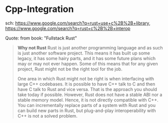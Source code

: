 # Cpp-Integration
sch: https://www.google.com/search?q=rust+use+c%2B%2B+library,
https://www.google.com/search?q=rust+c%2B%2B+interop

Quote: from book: "Fullstack Rust"
>**Why not Rust**
>Rust is just another programming language and as such is just another software project. This means it has built up some legacy, it has some hairy parts, and it has some future plans which may or may not ever happen. Some of this means that for any given project, Rust might not be the right tool for the job.
>
>One area in which Rust might not be right is when interfacing with large C++ codebases. It is possible to have C++ talk to C and then have C talk to Rust and vice versa. That is the approach you should take today if possible. However, Rust does not have a stable ABI nor a stable memory model. Hence, it is not directly compatible with C++. You can incrementally replace parts of a system with Rust and you can build new parts in Rust, but plug-and-play interoperability with C++ is not a solved problem.
